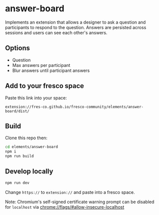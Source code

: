 # answer-board

Implements an extension that allows a designer to ask a question and participants to respond to the question. Answers are persisted across sessions and users can see each other's answers.

## Options

- Question
- Max answers per participant
- Blur answers until participant answers

## Add to your fresco space

Paste this link into your space:

```
extension://fres-co.github.io/fresco-community/elements/answer-board/dist/
```

## Build

Clone this repo then:

```bash
cd elements/answer-board
npm i
npm run build
```

## Develop locally

```bash
npm run dev
```

Change `https://` to `extension://` and paste into a fresco space.

Note: Chromium's self-signed certificate warning prompt can be disabled for `localhost` via <chrome://flags/#allow-insecure-localhost>
